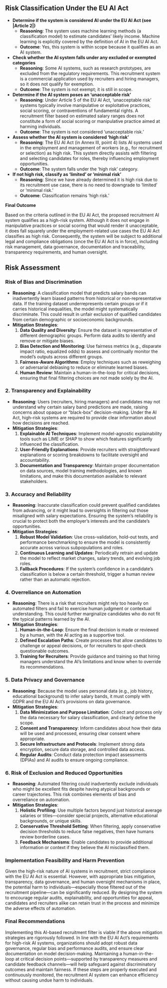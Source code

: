## Risk Classification Under the EU AI Act

- **Determine if the system is considered AI under the EU AI Act (see |Article 2|)**
    - **Reasoning**: The system uses machine learning methods (a classification model) to estimate candidates’ likely income. Machine learning is explicitly covered by the definition of AI in the EU AI Act.
    - **Outcome**: Yes, this system is within scope because it qualifies as an AI system.
- **Check whether the AI system falls under any excluded or exempted categories**
    - **Reasoning**: Some AI systems, such as research prototypes, are excluded from the regulatory requirements. This recruitment system is a commercial application used by recruiters and hiring managers, so it does not qualify for exemption.
    - **Outcome**: The system is not exempt; it is still in scope.
- **Determine if the AI system poses an ‘unacceptable risk’**
    - **Reasoning**: Under Article 5 of the EU AI Act, ‘unacceptable risk’ systems typically involve manipulative or exploitative practices, social scoring, or contraventions of fundamental rights. A recruitment filter based on estimated salary ranges does not constitute a form of social scoring or manipulative practice aimed at harming individuals.
    - **Outcome**: The system is not considered ‘unacceptable risk.’
- **Assess whether the AI system is considered ‘high risk’**
    - **Reasoning**: The EU AI Act (in Annex III, point 4) lists AI systems used in the employment and management of workers (e.g., for recruitment or selection) as high risk. This system directly assists with filtering and selecting candidates for roles, thereby influencing employment opportunities.
    - **Outcome**: The system falls under the ‘high risk’ category.
- **If not high risk, classify as ‘limited’ or ‘minimal risk’**
    - **Reasoning**: Since we have already determined it is high risk due to its recruitment use case, there is no need to downgrade to ‘limited’ or ‘minimal risk.’
    - **Outcome**: Classification remains ‘high risk.’

**Final Outcome**

Based on the criteria outlined in the EU AI Act, the proposed recruitment AI system qualifies as a high-risk system. Although it does not engage in manipulative practices or social scoring that would render it unacceptable, it does fall squarely under the employment-related use cases the EU AI Act classifies as high risk. Consequently, the system will be subject to additional legal and compliance obligations (once the EU AI Act is in force), including risk management, data governance, documentation and traceability, transparency requirements, and human oversight.


## Risk Assessment

### **Risk of Bias and Discrimination**

- **Reasoning**: A classification model that predicts salary bands can inadvertently learn biased patterns from historical or non-representative data. If the training dataset underrepresents certain groups or if it carries historical inequalities, the model might systematically discriminate. This could result in unfair exclusion of qualified candidates from certain demographic or socioeconomic backgrounds.
- **Mitigation Strategies**:
    1. **Data Quality and Diversity**: Ensure the dataset is representative of different demographic groups. Perform data audits to identify and remove or mitigate biases.
    2. **Bias Detection and Monitoring**: Use fairness metrics (e.g., disparate impact ratio, equalized odds) to assess and continually monitor the model’s outputs across different groups.
    3. **Fairness-Aware Algorithms**: Employ techniques such as reweighing or adversarial debiasing to reduce or eliminate learned biases.
    4. **Human Review**: Maintain a human-in-the-loop for critical decisions, ensuring that final filtering choices are not made solely by the AI.

### 2. **Transparency and Explainability**

- **Reasoning**: Users (recruiters, hiring managers) and candidates may not understand why certain salary band predictions are made, raising concerns about opaque or “black-box” decision-making. Under the AI Act, high-risk systems are required to provide clear information about how decisions are reached.
- **Mitigation Strategies**:
    1. **Explainable AI Techniques**: Implement model-agnostic explainability tools such as LIME or SHAP to show which features significantly influenced the classification.
    2. **User-Friendly Explanations**: Provide recruiters with straightforward explanations or scoring breakdowns to facilitate oversight and accountability.
    3. **Documentation and Transparency**: Maintain proper documentation on data sources, model training methodologies, and known limitations, and make this documentation available to relevant stakeholders.

### 3. **Accuracy and Reliability**

- **Reasoning**: Inaccurate classification could prevent qualified candidates from advancing, or it might lead to oversights in filtering out those misaligned with salary expectations. Ensuring the system’s reliability is crucial to protect both the employer’s interests and the candidate’s opportunities.
- **Mitigation Strategies**:
    1. **Robust Model Validation**: Use cross-validation, hold-out tests, and performance benchmarking to ensure the model is consistently accurate across various subpopulations and roles.
    2. **Continuous Learning and Updates**: Periodically retrain and update the model to reflect market changes, salary trends, and evolving job roles.
    3. **Fallback Procedures**: If the system’s confidence in a candidate’s classification is below a certain threshold, trigger a human review rather than an automatic rejection.

### 4. **Overreliance on Automation**

- **Reasoning**: There is a risk that recruiters might rely too heavily on automated filters and fail to exercise human judgment or contextual understanding. This could further marginalize candidates who do not fit the typical patterns learned by the AI.
- **Mitigation Strategies**:
    1. **Human-in-the-Loop**: Ensure the final decision is made or reviewed by a human, with the AI acting as a supportive tool.
    2. **Defined Escalation Paths**: Create processes that allow candidates to challenge or appeal decisions, or for recruiters to spot-check questionable outcomes.
    3. **Training for Recruiters**: Provide guidance and training so that hiring managers understand the AI’s limitations and know when to override its recommendations.

### 5. **Data Privacy and Governance**

- **Reasoning**: Because the model uses personal data (e.g., job history, educational background) to infer salary bands, it must comply with GDPR and the EU AI Act’s provisions on data governance.
- **Mitigation Strategies**:
    1. **Data Minimization and Purpose Limitation**: Collect and process only the data necessary for salary classification, and clearly define the scope.
    2. **Consent and Transparency**: Inform candidates about how their data will be used and processed, ensuring clear consent where appropriate.
    3. **Secure Infrastructure and Protocols**: Implement strong data encryption, secure data storage, and controlled data access.
    4. **Regular Audits**: Conduct data protection impact assessments (DPIAs) and AI audits to ensure ongoing compliance.

### 6. **Risk of Exclusion and Reduced Opportunities**

- **Reasoning**: Automated filtering could inadvertently exclude individuals who might be excellent fits despite having atypical backgrounds or career trajectories. This risk combines elements of bias and overreliance on automation.
- **Mitigation Strategies**:
    1. **Holistic Profiling**: Use multiple factors beyond just historical average salaries or titles—consider special projects, alternative educational backgrounds, or unique skills.
    2. **Conservative Threshold Setting**: When filtering, apply conservative decision thresholds to reduce false negatives, then have humans review borderline cases.
    3. **Feedback Mechanisms**: Enable candidates to provide additional information or context if they believe the AI misclassified them.

### Implementation Feasibility and Harm Prevention

Given the high-risk nature of AI systems in recruitment, strict compliance with the EU AI Act is essential. However, with appropriate bias mitigation, transparency, data governance, and human oversight mechanisms in place, the potential harm to individuals—especially those filtered out of the recruitment pipeline—can be significantly reduced. By designing the system to encourage regular audits, explainability, and opportunities for appeal, candidates and recruiters alike can retain trust in the process and minimize the adverse effects of automation.

### **Final Recommendations**

Implementing this AI-based recruitment filter is viable if the above mitigation strategies are rigorously followed. In line with the EU AI Act’s requirements for high-risk AI systems, organizations should adopt robust data governance, regular bias and performance audits, and ensure clear documentation on model decision-making. Maintaining a human-in-the-loop at critical decision points—supported by transparency measures and candidate feedback channels—will help safeguard against discriminatory outcomes and maintain fairness. If these steps are properly executed and continuously monitored, the recruitment AI system can enhance efficiency without causing undue harm to individuals.

